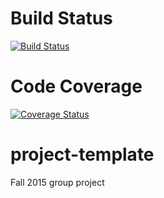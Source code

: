 # Build Status
[![Build Status](https://travis-ci.org/berkeley-stat159/project-kappa.svg?branch=master)](https://travis-ci.org/berkeley-stat159/project-kappa)

# Code Coverage
[![Coverage Status](https://coveralls.io/repos/berkeley-stat159/project-kappa/badge.svg?branch=master&service=github)](https://coveralls.io/github/berkeley-stat159/project-kappa?branch=master)

# project-template
Fall 2015 group project

